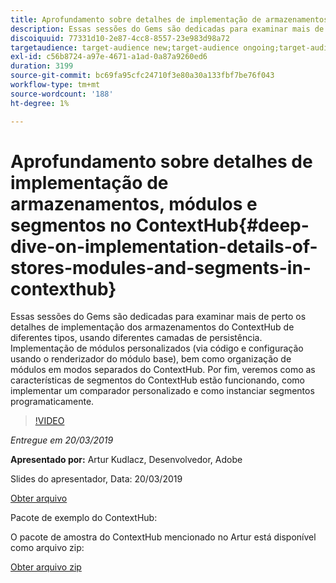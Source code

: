 ```yaml
---
title: Aprofundamento sobre detalhes de implementação de armazenamentos, módulos e segmentos no ContextHub
description: Essas sessões do Gems são dedicadas para examinar mais de perto os detalhes de implementação dos armazenamentos do ContextHub de diferentes tipos, usando diferentes camadas de persistência. Implementação de módulos personalizados (via código e configuração usando o renderizador do módulo base), bem como organização de módulos em modos separados do ContextHub. Por fim, veremos como as características de segmentos do ContextHub estão funcionando, como implementar um comparador personalizado e como instanciar segmentos programaticamente.
discoiquuid: 77331d10-2e87-4cc8-8557-23e983d98a72
targetaudience: target-audience new;target-audience ongoing;target-audience upgrader
exl-id: c56b8724-a97e-4671-a1ad-0a87a9260ed6
duration: 3199
source-git-commit: bc69fa95cfc24710f3e80a30a133fbf7be76f043
workflow-type: tm+mt
source-wordcount: '188'
ht-degree: 1%

---
```


# Aprofundamento sobre detalhes de implementação de armazenamentos, módulos e segmentos no ContextHub{#deep-dive-on-implementation-details-of-stores-modules-and-segments-in-contexthub}

Essas sessões do Gems são dedicadas para examinar mais de perto os detalhes de implementação dos armazenamentos do ContextHub de diferentes tipos, usando diferentes camadas de persistência. Implementação de módulos personalizados (via código e configuração usando o renderizador do módulo base), bem como organização de módulos em modos separados do ContextHub. Por fim, veremos como as características de segmentos do ContextHub estão funcionando, como implementar um comparador personalizado e como instanciar segmentos programaticamente.

>[!VIDEO](https://video.tv.adobe.com/v/27010/?quality=9)

*Entregue em 20/03/2019*

**Apresentado por:** Artur Kudlacz, Desenvolvedor, Adobe

Slides do apresentador, Data: 20/03/2019

[Obter arquivo](assets/aem-gems-contexthubdeepdive-03202019.pdf)

Pacote de exemplo do ContextHub:

O pacote de amostra do ContextHub mencionado no Artur está disponível como arquivo zip:

[Obter arquivo zip](/assets/contexthub-gems-deep-dive-1.0.zip)
